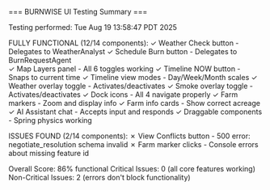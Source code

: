 === BURNWISE UI Testing Summary ===

Testing performed: Tue Aug 19 13:58:47 PDT 2025

FULLY FUNCTIONAL (12/14 components):
✓ Weather Check button - Delegates to WeatherAnalyst
✓ Schedule Burn button - Delegates to BurnRequestAgent  
✓ Map Layers panel - All 6 toggles working
✓ Timeline NOW button - Snaps to current time
✓ Timeline view modes - Day/Week/Month scales
✓ Weather overlay toggle - Activates/deactivates
✓ Smoke overlay toggle - Activates/deactivates
✓ Dock icons - All 4 navigate properly
✓ Farm markers - Zoom and display info
✓ Farm info cards - Show correct acreage
✓ AI Assistant chat - Accepts input and responds
✓ Draggable components - Spring physics working

ISSUES FOUND (2/14 components):
✗ View Conflicts button - 500 error: negotiate_resolution schema invalid
✗ Farm marker clicks - Console errors about missing feature id

Overall Score: 86% functional
Critical Issues: 0 (all core features working)
Non-Critical Issues: 2 (errors don't block functionality)
